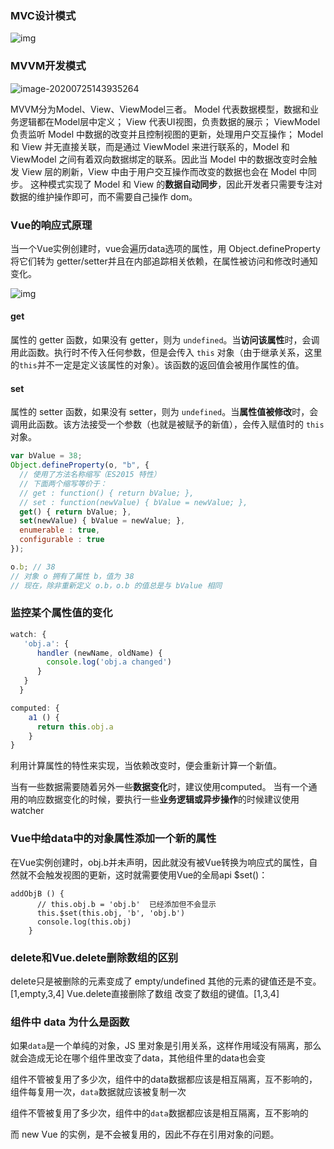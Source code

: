 ### MVC设计模式

![img](https://upload-images.jianshu.io/upload_images/2740074-85540a7b55ba1fad?imageMogr2/auto-orient/strip|imageView2/2/w/601/format/webp)

### MVVM开发模式

![image-20200725143935264](C:\Users\CMS\AppData\Roaming\Typora\typora-user-images\image-20200725143935264.png)

MVVM分为Model、View、ViewModel三者。
Model 代表数据模型，数据和业务逻辑都在Model层中定义；
View 代表UI视图，负责数据的展示；
ViewModel 负责监听 Model 中数据的改变并且控制视图的更新，处理用户交互操作；
Model 和 View 并无直接关联，而是通过 ViewModel 来进行联系的，Model 和 ViewModel 之间有着双向数据绑定的联系。因此当 Model 中的数据改变时会触发 View 层的刷新，View 中由于用户交互操作而改变的数据也会在 Model 中同步。
这种模式实现了 Model 和 View 的**数据自动同步**，因此开发者只需要专注对数据的维护操作即可，而不需要自己操作 dom。

### Vue的响应式原理

当一个Vue实例创建时，vue会遍历data选项的属性，用 Object.defineProperty 将它们转为 getter/setter并且在内部追踪相关依赖，在属性被访问和修改时通知变化。

![img](https://segmentfault.com/img/remote/1460000018225711)

#### get

属性的 getter 函数，如果没有 getter，则为 `undefined`。当**访问该属性**时，会调用此函数。执行时不传入任何参数，但是会传入 `this` 对象（由于继承关系，这里的`this`并不一定是定义该属性的对象）。该函数的返回值会被用作属性的值。


#### set

属性的 setter 函数，如果没有 setter，则为 `undefined`。当**属性值被修改**时，会调用此函数。该方法接受一个参数（也就是被赋予的新值），会传入赋值时的 `this` 对象。

```js
var bValue = 38;
Object.defineProperty(o, "b", {
  // 使用了方法名称缩写（ES2015 特性）
  // 下面两个缩写等价于：
  // get : function() { return bValue; },
  // set : function(newValue) { bValue = newValue; },
  get() { return bValue; },
  set(newValue) { bValue = newValue; },
  enumerable : true,
  configurable : true
});

o.b; // 38
// 对象 o 拥有了属性 b，值为 38
// 现在，除非重新定义 o.b，o.b 的值总是与 bValue 相同
```


### 监控某个属性值的变化

```js
watch: {
   'obj.a': {
      handler (newName, oldName) {
        console.log('obj.a changed')
      }
   }
  }
```

```js
computed: {
    a1 () {
      return this.obj.a
    }
}
```

利用计算属性的特性来实现，当依赖改变时，便会重新计算一个新值。

当有一些数据需要随着另外一些**数据变化**时，建议使用computed。
当有一个通用的响应数据变化的时候，要执行一些**业务逻辑或异步操作**的时候建议使用watcher



###  Vue中给data中的对象属性添加一个新的属性

在Vue实例创建时，obj.b并未声明，因此就没有被Vue转换为响应式的属性，自然就不会触发视图的更新，这时就需要使用Vue的全局api $set()：

```vue
addObjB () {
      // this.obj.b = 'obj.b'  已经添加但不会显示
      this.$set(this.obj, 'b', 'obj.b')
      console.log(this.obj)
    }
```



### delete和Vue.delete删除数组的区别

delete只是被删除的元素变成了 empty/undefined 其他的元素的键值还是不变。[1,empty,3,4]
Vue.delete直接删除了数组 改变了数组的键值。[1,3,4]





### 组件中 data 为什么是函数

如果`data`是一个单纯的对象，JS 里对象是引用关系，这样作用域没有隔离，那么就会造成无论在哪个组件里改变了data，其他组件里的data也会变

组件不管被复用了多少次，组件中的data数据都应该是相互隔离，互不影响的，组件每复用一次，`data`数据就应该被复制一次

组件不管被复用了多少次，组件中的`data`数据都应该是相互隔离，互不影响的

而 new Vue 的实例，是不会被复用的，因此不存在引用对象的问题。



